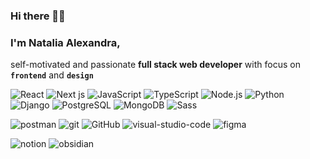 ### Hi there 👋🙂

### I'm Natalia Alexandra,        
self-motivated and passionate **full stack web developer** with focus on **`frontend`**  and  **`design`**

<!--
<img alt="Subham Raoniar's Top Languages" src="https://github-readme-stats.vercel.app/api/top-langs/?username=creationcodesign&langs_count=8&count_private=true&layout=compact&theme=react&hide_border=true&bg_color=0D1117"  />
-->

<!--
<br/>
 Technologie Stacks
-->

![React](https://img.shields.io/badge/-React-000?&logo=React)
![Next js](https://img.shields.io/badge/-Next.js-000?&logo=Next.js)
![JavaScript](https://img.shields.io/badge/-JavaScript-000?&logo=JavaScript)
![TypeScript](https://img.shields.io/badge/-TypeScript-000?&logo=TypeScript)
![Node.js](https://img.shields.io/badge/-Node.js-000?&logo=node.js)
![Python](https://img.shields.io/badge/-Python-000?&logo=Python)
![Django](https://img.shields.io/badge/-Django-000?logo=Django)
![PostgreSQL](https://img.shields.io/badge/-PostgreSQL-000?logo=PostgreSQL)
![MongoDB](https://img.shields.io/badge/-MongoDB-000?logo=MongoDB)
![Sass](https://img.shields.io/badge/-Sass-000?logo=Sass)

![postman](https://img.shields.io/badge/-postman-000?logo=postman)
![git](https://img.shields.io/badge/-git-000?logo=git)
![GitHub](https://img.shields.io/badge/-GitHub-000?logo=GitHub)
![visual-studio-code](https://img.shields.io/badge/-VSCode-000?logo=visual-studio-code)
![figma](https://img.shields.io/badge/-figma-000?logo=figma)

![notion](https://img.shields.io/badge/-notion-000?logo=notion)
![obsidian](https://img.shields.io/badge/-obsidian-000?logo=obsidian)


<!--
### GitHub Activity

<img alt="Subham Raoniar's Activity Graph" src="https://activity-graph.herokuapp.com/graph?username=creationcodesign&bg_color=0D1117&color=5BCDEC&line=5BCDEC&point=FFFFFF&hide_border=true" />
-->

<!--
**creationcodesign** is a ✨ _special_ ✨ repository because its `README.md` (this file) appears on your GitHub profile.

Here are some ideas to get you started:

- 🔭 I’m currently working on ...
- 🌱 I’m currently learning ...
- 👯 I’m looking to collaborate on ...
- 🤔 I’m looking for help with ...
- 💬 Ask me about ...
- 📫 How to reach me: ...
- 😄 Pronouns: ...
- ⚡ Fun fact: ...
-->
